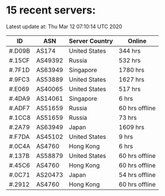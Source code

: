 # 15 recent servers:

Latest update at: Thu Mar 12 07:10:14 UTC 2020

| ID | ASN | Server Country | Online |
| -- | --- | -------------- | ------ |
| #.D09B | AS174 | United States | 344 hrs |
| #.15CF | AS49392 | Russia | 532 hrs |
| #.7F1D | AS63949 | Singapore | 1780 hrs |
| #.9FC3 | AS53889 | United States | 1627 hrs |
| #.E069 | AS40065 | United States | 517 hrs |
| #.4DA9 | AS14061 | Singapore | 6 hrs |
| #.ADF7 | AS51659 | Russia | 60 hrs offline |
| #.1CC8 | AS51659 | Russia | 73 hrs |
| #.2A79 | AS63949 | Japan | 1609 hrs |
| #.F7DA | AS45102 | United States | 9 hrs |
| #.0C4A | AS4760 | Hong Kong | 6 hrs |
| #.137B | AS58879 | United States | 60 hrs offline |
| #.45C6 | AS4760 | Hong Kong | 60 hrs offline |
| #.0C71 | AS20473 | Japan | 54 hrs offline |
| #.2912 | AS4760 | Hong Kong | 60 hrs offline |

